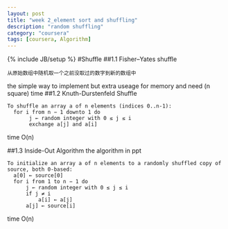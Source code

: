 ```yaml
---
layout: post
title: "week 2_element sort and shuffling"
description: "random shuffling"
category: "coursera"
tags: [coursera, Algorithm]
---
```

{% include JB/setup %}
#Shuffle
##1.1 Fisher–Yates shuffle
```
从原始数组中随机取一个之前没取过的数字到新的数组中
```
the simple way to implement but extra useage for memory and need (n square) time
##1.2 Knuth-Durstenfeld Shuffle
```
To shuffle an array a of n elements (indices 0..n-1):
  for i from n − 1 downto 1 do
       j ← random integer with 0 ≤ j ≤ i
       exchange a[j] and a[i]
```
time O(n)

##1.3 Inside-Out Algorithm
the algorithm in ppt
```
To initialize an array a of n elements to a randomly shuffled copy of source, both 0-based:
  a[0] ← source[0]
  for i from 1 to n − 1 do
      j ← random integer with 0 ≤ j ≤ i
      if j ≠ i
          a[i] ← a[j]
      a[j] ← source[i]
```
time O(n)